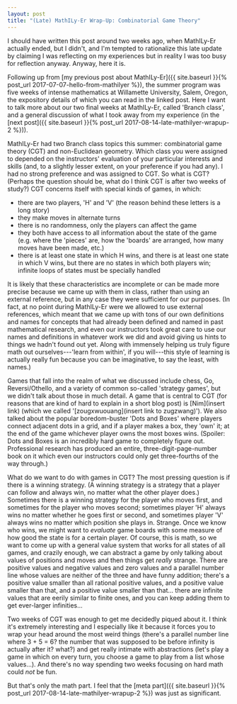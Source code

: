```yaml
---
layout: post
title: "(Late) MathILy-Er Wrap-Up: Combinatorial Game Theory"
---
```


I should have written this post around two weeks ago, when MathILy-Er actually
ended, but I didn't, and I'm tempted to rationalize this late update by claiming
I was reflecting on my experiences but in reality I was too busy for reflection
anyway. Anyway, here it is.

Following up from 
[my previous post about MathILy-Er]({{ site.baseurl }}{% post_url 2017-07-07-hello-from-mathilyer %}),
the summer program was five weeks of intense mathematics at Willamette
University, Salem, Oregon, the expository details of which you can read in the
linked post.  Here I want to talk more about our two final weeks at MathILy-Er,
called 'Branch class', and a general discussion of what I took away from my
experience (in the
[next post]({{ site.baseurl }}{% post_url 2017-08-14-late-mathilyer-wrapup-2 %})).

MathILy-Er had two Branch class topics this summer: combinatorial game theory
(CGT) and non-Euclidean geometry. Which class you were assigned to depended on
the instructors' evaluation of your particular interests and skills (and, to a
slightly lesser extent, on your preference if you had any). I had no strong
preference and was assigned to CGT. So what is CGT? (Perhaps the question should
be, what do I think CGT is after two weeks of study?) CGT concerns itself with
special kinds of games, in which:
 - there are two players, 'H' and 'V' (the reason behind these letters is a long
   story)
 - they make moves in alternate turns
 - there is no randomness, only the players can affect the game
 - they both have access to all information about the state of the game (e.g.
   where the 'pieces' are, how the 'boards' are arranged, how many moves have
   been made, etc.)
 - there is at least one state in which H wins, and there is at least one state
   in which V wins, but there are no states in which both players win; infinite
   loops of states must be specially handled

It is likely that these characteristics are incomplete or can be made more
precise because we came up with them in class, rather than using an external
reference, but in any case they were sufficient for our purposes. (In fact, at
no point during MathILy-Er were we allowed to use external references, which
meant that we came up with tons of our own definitions and names for concepts
that had already been defined and named in past mathematical research, and even
our instructors took great care to use our names and definitions in whatever
work we did and avoid giving us hints to things we hadn't found out yet. Along
with immensely helping us truly figure math out ourselves---'learn from within',
if you will---this style of learning is actually really fun because you can be
imaginative, to say the least, with names.)

Games that fall into the realm of what we discussed include chess, Go,
Reversi/Othello, and a variety of common so-called 'strategy games', but we
didn't talk about those in much detail. A game that is central to CGT (for
reasons that are kind of hard to explain in a short blog post) is [Nim](insert
link) (which we called '[zougxwuouang](insert link to zugzwang)'). We also
talked about the popular boredom-buster 'Dots and Boxes' where players connect
adjacent dots in a grid, and if a player makes a box, they 'own' it; at the end
of the game whichever player owns the most boxes wins. (Spoiler: Dots and Boxes
is an incredibly hard game to completely figure out. Professional research has
produced an entire, three-digit-page-number book on it which even our
instructors could only get three-fourths of the way through.)

What do we want to do with games in CGT? The most pressing question is if there
is a winning strategy. (A winning strategy is a strategy that a player can
follow and always win, no matter what the other player does.) Sometimes there is
a winning strategy for the player who moves first, and sometimes for the player
who moves second; sometimes player 'H' always wins no matter whether he goes
first or second, and sometimes player 'V' always wins no matter which position
she plays in. Strange. Once we know who wins, we might want to *evaluate* game
boards with some measure of how good the state is for a certain player. Of
course, this is math, so we want to come up with a general value system that
works for all states of all games, and crazily enough, we can abstract a game by
only talking about values of positions and moves and then things get *really*
strange. There are positive values and negative values and zero values and a
parallel number line whose values are neither of the three and have funny
addition; there's a positive value smaller than all rational positive values,
and a positive value smaller than that, and a positive value smaller than
that... there are infinite values that are eerily similar to finite ones, and
you can keep adding them to get ever-larger infinities...

Two weeks of CGT was enough to get me decidedly piqued about it. I think it's
extremely interesting and I especially like it because it forces you to wrap
your head around the most weird things (there's a parallel number line where 3 +
5 = 6? the number that was supposed to be before infinity is actually after it?
what?) and get really intimate with abstractions (let's play a game in which on
every turn, you choose a game to play from a list whose values...). And there's
no way spending two weeks focusing on hard math could *not* be fun.

But that's only the math part. I feel that the
[meta part]({{ site.baseurl }}{% post_url 2017-08-14-late-mathilyer-wrapup-2 %})
was just as significant.
